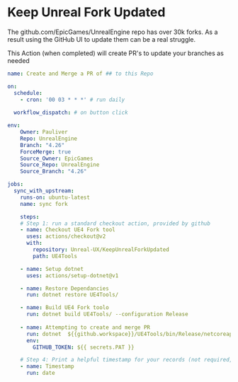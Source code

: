 # Keep Unreal Fork Updated

The github.com/EpicGames/UnrealEngine repo has over 30k forks. As a result using the GitHub UI to update them can be a real struggle. 

This Action (when completed) will create PR's to update your branches as needed


```yml
name: Create and Merge a PR of ## to this Repo

on:
  schedule:
    - cron: '00 03 * * *' # run daily
      
  workflow_dispatch: # on button click

env:
    Owner: Pauliver 
    Repo: UnrealEngine 
    Branch: "4.26" 
    ForceMerge: true 
    Source_Owner: EpicGames 
    Source_Repo: UnrealEngine 
    Source_Branch: "4.26"

jobs:
  sync_with_upstream:
    runs-on: ubuntu-latest
    name: sync fork

    steps:
    # Step 1: run a standard checkout action, provided by github
    - name: Checkout UE4 Fork tool
      uses: actions/checkout@v2
      with:
        repository: Unreal-UX/KeepUnrealForkUpdated
        path: UE4Tools

    - name: Setup dotnet
      uses: actions/setup-dotnet@v1

    - name: Restore Dependancies
      run: dotnet restore UE4Tools/

    - name: Build UE4 Fork toolo
      run: dotnet build UE4Tools/ --configuration Release
      
    - name: Attempting to create and merge PR
      run: dotnet  ${{github.workspace}}/UE4Tools/bin/Release/netcoreapp3.1/KeepUE4Updated.dll ${{ env.Owner}} ${{env.Repo}} ${{env.Branch}} ${{env.ForceMerge}} ${{env.Source_Owner}} ${{env.Source_Repo}} ${{env.Source_Branch}}
      env:
        GITHUB_TOKEN: ${{ secrets.PAT }}

    # Step 4: Print a helpful timestamp for your records (not required, just nice)
    - name: Timestamp
      run: date
```
